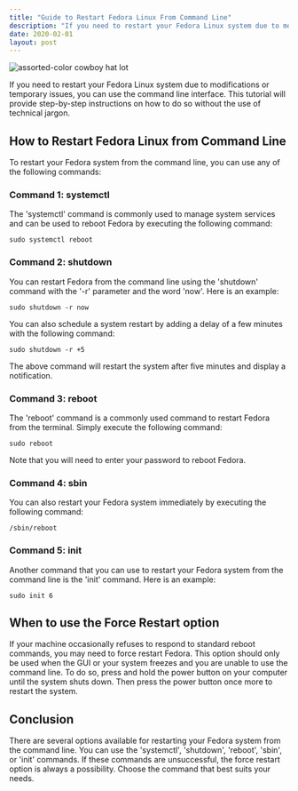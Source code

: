 ```yaml
---
title: "Guide to Restart Fedora Linux From Command Line"
description: "If you need to restart your Fedora Linux system due to modifications or temporary issues, you can use the command line interface. This tutorial will provide step-by-step instructions on how to do so without the use of technical jargon."
date: 2020-02-01
layout: post
---
```


<article>
  <img alt="assorted-color cowboy hat lot" src="https://images.unsplash.com/photo-1529958030586-3aae4ca485ff?crop=entropy&amp;cs=tinysrgb&amp;fit=max&amp;fm=jpg&amp;ixid=Mnw0NDU0ODN8MHwxfHNlYXJjaHwxfHxHdWlkZSUyMHRvJTIwUmVzdGFydCUyMEZlZG9yYSUyMExpbnV4JTIwZnJvbSUyMENvbW1hbmQlMjBMaW5lfGVufDB8MHx8fDE2ODM2NjA5NjY&amp;ixlib=rb-4.0.3&amp;q=80&amp;w=1080"/>
  <p>If you need to restart your Fedora Linux system due to modifications or temporary issues, you can use the command line interface. This tutorial will provide step-by-step instructions on how to do so without the use of technical jargon.</p>
  <h2>How to Restart Fedora Linux from Command Line</h2>
  <p>To restart your Fedora system from the command line, you can use any of the following commands:</p>
  <h3>Command 1: systemctl</h3>
  <p>The 'systemctl' command is commonly used to manage system services and can be used to reboot Fedora by executing the following command:</p>
  <pre><code>sudo systemctl reboot</code></pre>
  <h3>Command 2: shutdown</h3>
  <p>You can restart Fedora from the command line using the 'shutdown' command with the '-r' parameter and the word 'now'. Here is an example:</p>
  <pre><code>sudo shutdown -r now</code></pre>
  <p>You can also schedule a system restart by adding a delay of a few minutes with the following command:</p>
  <pre><code>sudo shutdown -r +5</code></pre>
  <p>The above command will restart the system after five minutes and display a notification.</p>
  <h3>Command 3: reboot</h3>
  <p>The 'reboot' command is a commonly used command to restart Fedora from the terminal. Simply execute the following command:</p>
  <pre><code>sudo reboot</code></pre>
  <p>Note that you will need to enter your password to reboot Fedora.</p>
  <h3>Command 4: sbin</h3>
  <p>You can also restart your Fedora system immediately by executing the following command:</p>
  <pre><code>/sbin/reboot</code></pre>
  <h3>Command 5: init</h3>
  <p>Another command that you can use to restart your Fedora system from the command line is the 'init' command. Here is an example:</p>
  <pre><code>sudo init 6</code></pre>
  <h2>When to use the Force Restart option</h2>
  <p>If your machine occasionally refuses to respond to standard reboot commands, you may need to force restart Fedora. This option should only be used when the GUI or your system freezes and you are unable to use the command line. To do so, press and hold the power button on your computer until the system shuts down. Then press the power button once more to restart the system.</p>
  <h2>Conclusion</h2>
  <p>There are several options available for restarting your Fedora system from the command line. You can use the 'systemctl', 'shutdown', 'reboot', 'sbin', or 'init' commands. If these commands are unsuccessful, the force restart option is always a possibility. Choose the command that best suits your needs.</p>
</article>